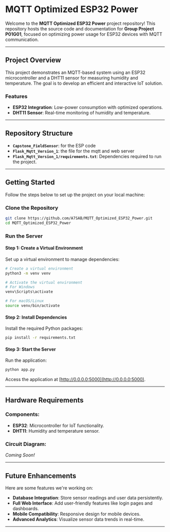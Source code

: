 # MQTT Optimized ESP32 Power

Welcome to the **MQTT Optimized ESP32 Power** project repository! This repository hosts the source code and documentation for **Group Project P01G01**, focused on optimizing power usage for ESP32 devices with MQTT communication. 

---

## **Project Overview**

This project demonstrates an MQTT-based system using an ESP32 microcontroller and a DHT11 sensor for measuring humidity and temperature. The goal is to develop an efficient and interactive IoT solution.

### **Features**
- **ESP32 Integration**: Low-power consumption with optimized operations.
- **DHT11 Sensor**: Real-time monitoring of humidity and temperature.

---

## **Repository Structure**

- **`Capstone_FieldSensor`**: for the ESP code
- **`Flask_Mqtt_Version_1`**: the file for the mqtt and web server
- **`Flask_Mqtt_Version_1/requirements.txt`**: Dependencies required to run the project.

---

## **Getting Started**

Follow the steps below to set up the project on your local machine:

### **Clone the Repository**
```bash
git clone https://github.com/A7SAB/MQTT_Optimized_ESP32_Power.git
cd MQTT_Optimized_ESP32_Power
```

### **Run the Server**

#### Step 1: Create a Virtual Environment
Set up a virtual environment to manage dependencies:
```bash
# Create a virtual environment
python3 -m venv venv

# Activate the virtual environment
# For Windows
venv\Scripts\activate

# For macOS/Linux
source venv/bin/activate
```

#### Step 2: Install Dependencies
Install the required Python packages:
```bash
pip install -r requirements.txt
```

#### Step 3: Start the Server
Run the application:
```bash
python app.py
```

Access the application at [http://0.0.0.0:5000](http://0.0.0.0:5000).

---

## **Hardware Requirements**

### Components:
- **ESP32**: Microcontroller for IoT functionality.
- **DHT11**: Humidity and temperature sensor.

### Circuit Diagram:
_Coming Soon!_

---

## **Future Enhancements**
Here are some features we're working on:
- **Database Integration**: Store sensor readings and user data persistently.
- **Full Web Interface**: Add user-friendly features like login pages and dashboards.
- **Mobile Compatibility**: Responsive design for mobile devices.
- **Advanced Analytics**: Visualize sensor data trends in real-time.

---

